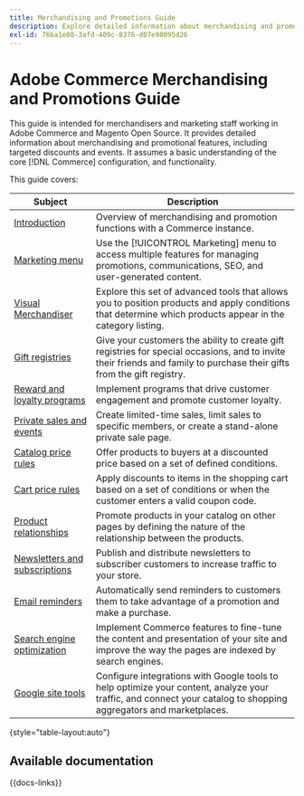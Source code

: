 ```yaml
---
title: Merchandising and Promotions Guide
description: Explore detailed information about merchandising and promotional features in Adobe Commerce, including targeted discounts and events.
exl-id: 76ba1e08-3afd-409c-8376-d07e98095d26
---
```

# Adobe Commerce Merchandising and Promotions Guide

This guide is intended for merchandisers and marketing staff working in Adobe Commerce and Magento Open Source. It provides detailed information about merchandising and promotional features, including targeted discounts and events. It assumes a basic understanding of the core [!DNL Commerce] configuration, and functionality.

This guide covers:

| Subject | Description |
| ------- | ----------- |
| [Introduction](introduction.md) | Overview of merchandising and promotion functions with a Commerce instance.|
| [Marketing menu](marketing-menu.md) | Use the [!UICONTROL Marketing] menu to access multiple features for managing promotions, communications, SEO, and user-generated content. |
| [Visual Merchandiser](visual-merchandiser.md) | Explore this set of advanced tools that allows you to position products and apply conditions that determine which products appear in the category listing. |
| [Gift registries](gift-registries.md) | Give your customers the ability to create gift registries for special occasions, and to invite their friends and family to purchase their gifts from the gift registry. |
| [Reward and loyalty programs](rewards-loyalty.md) | Implement programs that drive customer engagement and promote customer loyalty. |
| [Private sales and events](events-private-sales.md) | Create limited-time sales, limit sales to specific members, or create a stand-alone private sale page. |
| [Catalog price rules](price-rules-catalog.md) | Offer products to buyers at a discounted price based on a set of defined conditions. |
| [Cart price rules](price-rules-cart.md) | Apply discounts to items in the shopping cart based on a set of conditions or when the customer enters a valid coupon code. |
| [Product relationships](product-relationships.md) | Promote products in your catalog on other pages by defining the nature of the relationship between the products. |
| [Newsletters and subscriptions](newsletters.md) | Publish and distribute newsletters to subscriber customers to increase traffic to your store. |
| [Email reminders](email-reminder-rules.md) | Automatically send reminders to customers them to take advantage of a promotion and make a purchase. |
| [Search engine optimization](seo-overview.md) | Implement Commerce features to fine-tune the content and presentation of your site and improve the way the pages are indexed by search engines. |
| [Google site tools](google-tools.md) | Configure integrations with Google tools to help optimize your content, analyze your traffic, and connect your catalog to shopping aggregators and marketplaces. |

{style="table-layout:auto"}

## Available documentation

{{docs-links}}
